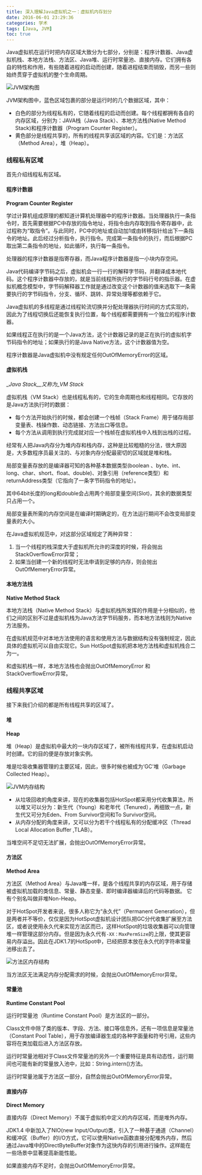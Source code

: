 ```yaml
---
title: 深入理解Java虚拟机之一：虚拟机内存划分
date: 2016-06-01 23:29:36
categories: 学术
tags: [Java, JVM]
toc: true
---
```


Java虚拟机在运行时把内存区域大致分为七部分，分别是：程序计数器、Java虚拟机栈、本地方法栈、方法区、Java堆、运行时常量池、直接内存。它们拥有各自的特性和作用，有些随着进程的启动而创建，随着进程结束而销毁，而另一些则始终贯穿于虚拟机的整个生命周期。

![JVM架构图](/images/jvm_architecture.png "JVM architecture")

JVM架构图中，蓝色区域包裹的部分是运行时的几个数据区域，其中：
* 白色的部分为线程私有的，它随着线程的启动而创建。每个线程都拥有各自的内存区域，分别为：JAVA栈（Java Stack）、本地方法栈(Native Method Stack)和程序计数器（Program Counter Register）。
* 黄色部分是线程共享的，所有的线程共享该区域的内容。它们是：方法区（Method Area），堆（Heap）。

### 线程私有区域

首先介绍线程私有区域。

#### 程序计数器

__Program Counter Register__

学过计算机组成原理的都知道计算机处理器中的程序计数器。当处理器执行一条指令时，首先需要根据PC中存放的指令地址，将指令由内存取到指令寄存器中，此过程称为“取指令”。与此同时，PC中的地址或自动加1或由转移指针给出下一条指令的地址。此后经过分析指令，执行指令。完成第一条指令的执行，而后根据PC取出第二条指令的地址，如此循环，执行每一条指令。

处理器的程序计数器是指寄存器，而Java程序计数器是指一小块内存空间。

Java代码编译字节码之后，虚拟机会一行一行的解释字节码，并翻译成本地代码。这个程序计数器中存放的，就是当前线程所执行的字节码行号的指示器。在虚拟机概念模型中，字节码解释器工作就是通过改变这个计数器的值来选取下一条需要执行的字节码指令，分支、循环、跳转、异常处理等都依赖于它。

Java虚拟机的多线程是通过线程轮流切换并分配处理器执行时间的方式实现的，因此为了线程切换后还能恢复执行位置，每个线程都需要拥有一个独立的程序计数器。

如果线程正在执行的是一个Java方法，这个计数器记录的是正在执行的虚拟机字节码指令的地址；如果执行的是Java Native方法，这个计数器值为空。

程序计数器是Java虚拟机中没有规定任何OutOfMemoryError的区域。
 
#### 虚拟机栈

__Java Stack__又称为_VM Stack_

虚拟机栈（VM Stack）也是线程私有的，它的生命周期也和线程相同。它存放的是Java方法执行时的数据：
* 每个方法开始执行的时候，都会创建一个栈帧（Stack Frame）用于储存局部变量表、栈操作数、动态链接、方法出口等信息。
* 每个方法从调用到执行完成就对应一个栈帧在虚拟机栈中入栈到出栈的过程。

经常有人把Java内存分为堆内存和栈内存，这种是比较粗糙的分法，很大原因是，大多数程序员最关注的、与对象内存分配最密切的区域就是堆和栈。

局部变量表存放的是编译器可知的各种基本数据类型(boolean 、byte、int、long、char、short、float、double)、对象引用（reference类型）和returnAddress类型（它指向了一条字节码指令的地址）。

其中64bit长度的long和double会占用两个局部变量空间(Slot)，其余的数据类型只占用一个。

局部变量表所需的内存空间是在编译时期确定的，在方法运行期间不会改变局部变量表的大小。

在Java虚拟机规范中，对这部分区域规定了两种异常：

1. 当一个线程的栈深度大于虚拟机所允许的深度的时候，将会抛出StackOverflowError异常；
2. 如果当创建一个新的线程时无法申请到足够的内存，则会抛出OutOfMemeryError异常。

#### 本地方法栈

__Native Method Stack__

本地方法栈（Native Method Stack）与虚拟机栈所发挥的作用是十分相似的，他们之间的区别不过是虚拟机栈为Java方法字节码服务，而本地方法栈则为Native方法服务。

在虚拟机规范中对本地方法使用的语言和使用方法与数据结构没有强制规定，因此具体的虚拟机可以自由实现它。Sun HotSpot虚拟机把本地方法栈和虚拟机栈合二为一。

和虚拟机栈一样，本地方法栈也会抛出OutOfMemoryError 和 StackOverflowError异常。

### 线程共享区域

接下来我们介绍的都是所有线程共享的区域了。

#### 堆

__Heap__

堆（Heap）是虚拟机中最大的一块内存区域了，被所有线程共享，在虚拟机启动时创建。它的目的便是存放对象实例。

堆是垃圾收集器管理的主要区域，因此，很多时候也被成为‘GC’堆（Garbage Collected Heap）。

![JVM内存结构](/images/jvm_memory_structure.png "JVM memery structure")

* 从垃圾回收的角度来讲，现在的收集器包括HotSpot都采用分代收集算法，所以堆又可以分为：新生代（Young）和老年代（Tenured），再细致一点，新生代又可分为Eden、From Survivor空间和To Survivor空间。
* 从内存分配的角度来讲，又可以分为若干个线程私有的分配缓冲区（Thread Local Allocation Buffer ,TLAB）。

当堆空间不足切无法扩展，会抛出OutOfMemoryError异常。
 
#### 方法区

__Method Area__

方法区（Method Area）与Java堆一样，是各个线程共享的内存区域，用于存储被虚拟机加载的类信息、常量、静态变量、即时编译器编译后的代码等数据。
它有个别名叫做非堆Non-Heap。

对于HotSpot开发者来说，很多人称它为“永久代”（Permanent Generation），但是两者并不等价，仅仅是因为HotSpot虚拟机设计团队把GC分代收集扩展至方法区，或者说使用永久代来实现方法区而已，这样HotSpot的垃圾收集器可以向管理堆一样管理这部分内存。但是因为永久代有`-XX：MaxPermSize`的上限，使其更容易内存溢出。因此在JDK1.7的HotSpot中，已经把原本放在永久代的字符串常量池移出去了。

![方法区内存结构](/images/jvm-method-area.jpg "JVM method area")

当方法区无法满足内存分配需求的时候，会抛出OutOfMemoryError异常。

#### 常量池

__Runtime Constant Pool__

运行时常量池（Runtime Constant Pool）是方法区的一部分。

Class文件中除了类的版本、字段、方法、接口等信息外，还有一项信息是常量池（Constant Pool Table），用于存放编译器生成的各种字面量和符号引用，这些内容将在类加载后进入方法区存放。

运行时常量池相对于Class文件常量池的另外一个重要特征是具有动态性，运行期间也可能有新的常量放入池中，比如：String.intern()方法。

运行时常量池属于方法区一部分，自然会抛出OutOfMemoryError异常。

#### 直接内存

__Direct Memory__

直接内存（Direct Memory）不属于虚拟机中定义的内存区域，而是堆外内存。

JDK1.4 中新加入了NIO(new Input/Output)类，引入了一种基于通道（Channel）和缓冲区（Buffer）的I/O方式，它可以使用Native函数直接分配堆外内存，然后通过Java堆中的DirectByteBuffer对象作为这快内存的引用进行操作。这样能在一些场景中显著提高新能性能。

如果直接内存不足时，会抛出OutOfMemoryError异常。
